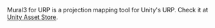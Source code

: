 Mural3 for URP is a projection mapping tool for Unity's URP. Check it at [Unity Asset Store](https://u3d.as/31Hh).
